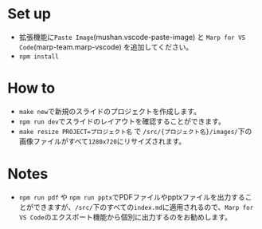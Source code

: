 # Set up
- 拡張機能に`Paste Image`(mushan.vscode-paste-image) と `Marp for VS Code`(marp-team.marp-vscode) を追加してください。
- `npm install`

# How to
- `make new`で新規のスライドのプロジェクトを作成します。
- `npm run dev`でスライドのレイアウトを確認することができます。
- `make resize PROJECT=プロジェクト名` で `/src/{プロジェクト名}/images/`下の画像ファイルがすべて`1280x720`にリサイズされます。

# Notes
- `npm run pdf` や `npm run pptx`でPDFファイルやpptxファイルを出力することができますが、`/src/`下のすべての`index.md`に適用されるので、`Marp for VS Code`のエクスポート機能から個別に出力するのをお勧めします。
